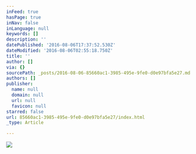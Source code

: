 ```yaml
---
inFeed: true
hasPage: true
inNav: false
inLanguage: null
keywords: []
description: ''
datePublished: '2016-08-06T17:37:52.530Z'
dateModified: '2016-08-06T02:55:18.750Z'
title: ''
author: []
via: {}
sourcePath: _posts/2016-08-06-85660ac1-3985-495e-9fe0-d0e97bfa5e27.md
authors: []
publisher:
  name: null
  domain: null
  url: null
  favicon: null
starred: false
url: 85660ac1-3985-495e-9fe0-d0e97bfa5e27/index.html
_type: Article

---
```

![](https://the-grid-user-content.s3-us-west-2.amazonaws.com/f6e97e4e-ad9c-431a-aeda-f80cc68f926d.png)